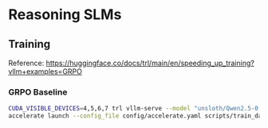 # Reasoning SLMs

## Training

Reference: https://huggingface.co/docs/trl/main/en/speeding_up_training?vllm+examples=GRPO

### GRPO Baseline


```bash
CUDA_VISIBLE_DEVICES=4,5,6,7 trl vllm-serve --model "unsloth/Qwen2.5-0.5B-Instruct" --dtype bfloat16
accelerate launch --config_file config/accelerate.yaml scripts/train_dapo.py --config config/dapo.yaml
```
